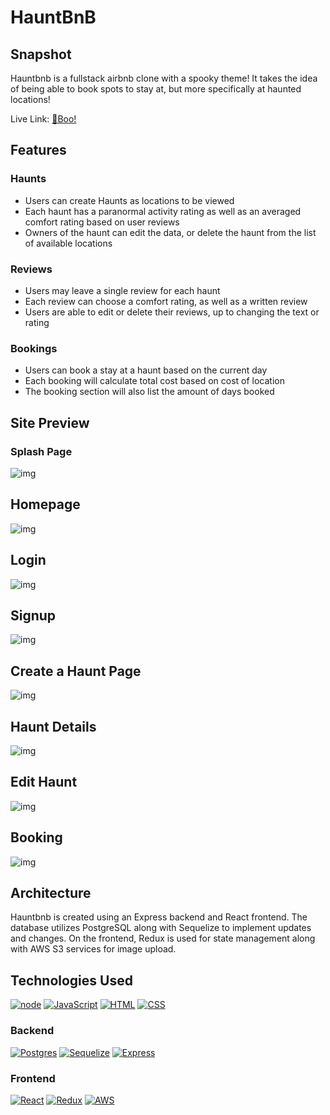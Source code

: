 # HauntBnB

## Snapshot
Hauntbnb is a fullstack airbnb clone with a spooky theme! It takes the idea of being able to book spots to stay at, but more specifically at haunted locations!

Live Link:
[👻Boo!][site-url]

## Features
### Haunts
- Users can create Haunts as locations to be viewed
- Each haunt has a paranormal activity rating as well as an averaged comfort rating based on user reviews
- Owners of the haunt can edit the data, or delete the haunt from the list of available locations

### Reviews
- Users may leave a single review for each haunt
- Each review can choose a comfort rating, as well as a written review
- Users are able to edit or delete their reviews, up to changing the text or rating

### Bookings
- Users can book a stay at a haunt based on the current day
- Each booking will calculate total cost based on cost of location
- The booking section will also list the amount of days booked

## Site Preview
### Splash Page
![img](./frontend/public/preview_images/splash.JPG)

## Homepage
![img](./frontend/public/preview_images/haunts.JPG)

## Login
![img](./frontend/public/preview_images/login.JPG)

## Signup
![img](./frontend/public/preview_images/signup.JPG)

## Create a Haunt Page
![img](./frontend/public/preview_images/create_haunt.JPG)

## Haunt Details
![img](./frontend/public/preview_images/single_haunt.JPG)

## Edit Haunt
![img](./frontend/public/preview_images/edit_haunt.JPG)

## Booking
![img](./frontend/public/preview_images/booking.JPG)

## Architecture
Hauntbnb is created using an Express backend and React frontend. The database utilizes PostgreSQL along with Sequelize to implement updates and changes. On the frontend, Redux is used for state management along with AWS S3 services for image upload.


## Technologies Used

[![node][node-shield]][node-url]
[![JavaScript][javascript-shield]][javascript-url]
[![HTML][html-shield]][html-url]
[![CSS][css-shield]][css-url]

### Backend
[![Postgres][postgres-shield]][posgtres-url]
[![Sequelize][sequelize-shield]][sequelize-url]
[![Express][express-shield]][express-url]

### Frontend
[![React][react-shield]][react-url]
[![Redux][redux-shield]][redux-url]
[![AWS][aws-shield]][aws-url]





<!-- Technologies, Shield Links, and general links -->

[site-url]: https://hauntbnb.herokuapp.com/

[node-shield]: https://img.shields.io/badge/-NODE-green?style=for-the-badge&logo=nodedotjs
[node-url]: https://nodejs.org/en
[javascript-shield]: https://img.shields.io/badge/JavaScript-323330?style=for-the-badge&logo=javascript&logoColor=F7DF1E
[javascript-url]: https://www.javascript.com/
[html-shield]: https://img.shields.io/badge/HTML5-E34F26?style=for-the-badge&logo=html5&logoColor=white
[html-url]: https://www.w3.org/html/
[css-shield]: https://img.shields.io/badge/CSS-239120?&style=for-the-badge&logo=css3&logoColor=white
[css-url]: https://www.w3.org/Style/CSS/Overview.en.html
[express-shield]: https://img.shields.io/badge/Express.js-404D59?style=for-the-badge
[express-url]: https://expressjs.com/en/4x/api.html
[sequelize-shield]: https://img.shields.io/badge/sequelize-323330?style=for-the-badge&logo=sequelize&logoColor=blue
[sequelize-url]: https://sequelize.org/docs/v6/
[postgres-shield]: https://img.shields.io/badge/-POSTGRES-grey?style=for-the-badge&logo=postgresql
[posgtres-url]: https://www.postgresql.org/docs/12/index.html
[react-shield]: https://img.shields.io/badge/-REACT-blue?style=for-the-badge&logo=react
[react-url]: https://react.dev/
[redux-shield]: https://img.shields.io/badge/-REDUX-red?style=for-the-badge&logo=redux
[redux-url]: https://redux.js.org/
[aws-shield]: https://img.shields.io/badge/-AWSS3-yellow?style=for-the-badge&logo=amazonaws
[aws-url]: https://docs.aws.amazon.com/s3/index.html
